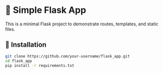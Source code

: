 # 🚀 Simple Flask App

This is a minimal Flask project to demonstrate routes, templates, and static files.

## 🔧 Installation
```bash
git clone https://github.com/your-username/flask_app.git
cd flask_app
pip install -r requirements.txt
